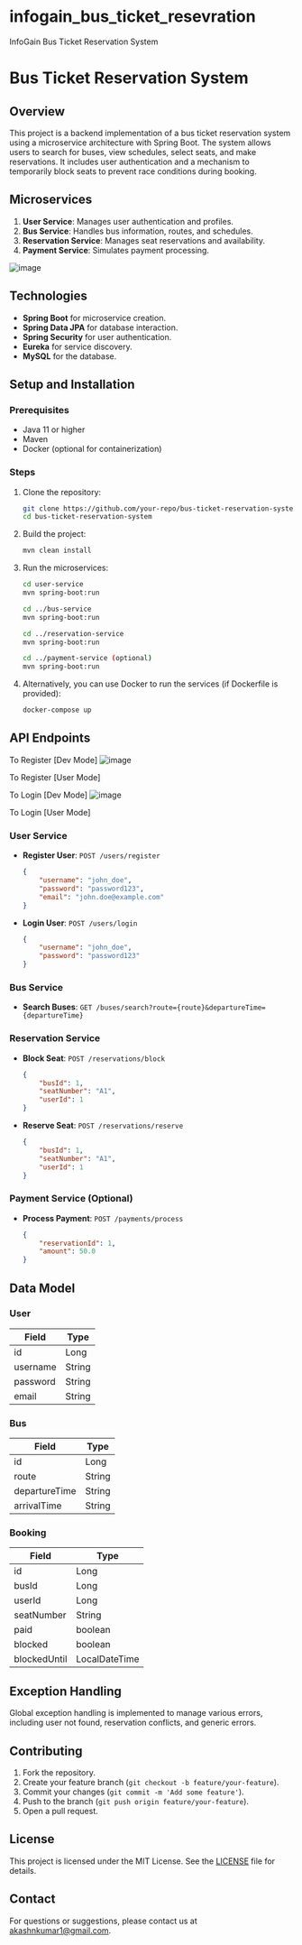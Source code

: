 # infogain_bus_ticket_resevration
InfoGain Bus Ticket Reservation System


# Bus Ticket Reservation System

## Overview

This project is a backend implementation of a bus ticket reservation system using a microservice architecture with Spring Boot. The system allows users to search for buses, view schedules, select seats, and make reservations. It includes user authentication and a mechanism to temporarily block seats to prevent race conditions during booking.

## Microservices

1. **User Service**: Manages user authentication and profiles.
2. **Bus Service**: Handles bus information, routes, and schedules.
3. **Reservation Service**: Manages seat reservations and availability.
4. **Payment Service**: Simulates payment processing.

![image](https://github.com/user-attachments/assets/ed5dfdf2-044c-4b59-8ff3-dd2634bf34b6)


## Technologies

- **Spring Boot** for microservice creation.
- **Spring Data JPA** for database interaction.
- **Spring Security** for user authentication.
- **Eureka** for service discovery.
- **MySQL** for the database.

## Setup and Installation

### Prerequisites

- Java 11 or higher
- Maven
- Docker (optional for containerization)

### Steps

1. Clone the repository:

    ```bash
    git clone https://github.com/your-repo/bus-ticket-reservation-system.git
    cd bus-ticket-reservation-system
    ```

2. Build the project:

    ```bash
    mvn clean install
    ```

3. Run the microservices:

    ```bash
    cd user-service
    mvn spring-boot:run

    cd ../bus-service
    mvn spring-boot:run

    cd ../reservation-service
    mvn spring-boot:run

    cd ../payment-service (optional)
    mvn spring-boot:run
    ```

4. Alternatively, you can use Docker to run the services (if Dockerfile is provided):

    ```bash
    docker-compose up
    ```

## API Endpoints


To Register [Dev Mode]
![image](https://github.com/user-attachments/assets/c76ed8b2-c29d-4939-8a75-37913a3e0635)


To Register [User Mode]

To Login [Dev Mode]
![image](https://github.com/user-attachments/assets/635cb2a3-05ee-4238-bad0-d3f9ee1729d2)

To Login [User Mode]

### User Service

- **Register User**: `POST /users/register`
    ```json
    {
        "username": "john_doe",
        "password": "password123",
        "email": "john.doe@example.com"
    }
    ```

- **Login User**: `POST /users/login`
    ```json
    {
        "username": "john_doe",
        "password": "password123"
    }
    ```

### Bus Service

- **Search Buses**: `GET /buses/search?route={route}&departureTime={departureTime}`

### Reservation Service

- **Block Seat**: `POST /reservations/block`
    ```json
    {
        "busId": 1,
        "seatNumber": "A1",
        "userId": 1
    }
    ```

- **Reserve Seat**: `POST /reservations/reserve`
    ```json
    {
        "busId": 1,
        "seatNumber": "A1",
        "userId": 1
    }
    ```

### Payment Service (Optional)

- **Process Payment**: `POST /payments/process`
    ```json
    {
        "reservationId": 1,
        "amount": 50.0
    }
    ```

## Data Model

### User

| Field    | Type   |
|----------|--------|
| id       | Long   |
| username | String |
| password | String |
| email    | String |

### Bus

| Field          | Type   |
|----------------|--------|
| id             | Long   |
| route          | String |
| departureTime  | String |
| arrivalTime    | String |

### Booking

| Field         | Type        |
|---------------|-------------|
| id            | Long        |
| busId         | Long        |
| userId        | Long        |
| seatNumber    | String      |
| paid          | boolean     |
| blocked       | boolean     |
| blockedUntil  | LocalDateTime |

## Exception Handling

Global exception handling is implemented to manage various errors, including user not found, reservation conflicts, and generic errors.

## Contributing

1. Fork the repository.
2. Create your feature branch (`git checkout -b feature/your-feature`).
3. Commit your changes (`git commit -m 'Add some feature'`).
4. Push to the branch (`git push origin feature/your-feature`).
5. Open a pull request.

## License

This project is licensed under the MIT License. See the [LICENSE](LICENSE) file for details.

## Contact

For questions or suggestions, please contact us at akashnkumar1@gmail.com.
